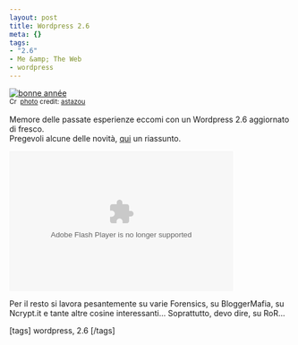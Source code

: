 ```yaml
--- 
layout: post
title: Wordpress 2.6
meta: {}
tags: 
- "2.6"
- Me &amp; The Web
- wordpress
---
```

<a href="http://www.flickr.com/photos/58091561@N00/80224555/" title="bonne année" target="_blank"><img src="http://farm1.static.flickr.com/37/80224555_99866e6b61.jpg" alt="bonne année" border="0" /></a>  
<small><a href="http://creativecommons.org/licenses/by-nc-nd/2.0/" title="Attribution-NonCommercial-NoDerivs License" target="_blank"><img src="http://www.lastknight.com/wp-content/plugins/photo-dropper/images/cc.png" alt="Creative Commons License" border="0" width="16" height="16" align="absmiddle" /></a> <a href="http://www.photodropper.com/photos/" target="_blank">photo</a> credit: <a href="http://www.flickr.com/photos/58091561@N00/80224555/" title="astazou" target="_blank">astazou</a></small>  
  
Memore delle passate esperienze eccomi con un Wordpress 2.6 aggiornato di fresco.  
Pregevoli alcune delle novità, [qui][1] un riassunto.  
  
<embed src="http://v.wordpress.com/mARhRBcT/fmt_std" type="application/x-shockwave-flash" width="400" height="250" flashvars="blog_domain=http://wordpress.org/development/2008/07/wordpress-26/&width=400&height=250"> </embed>  
  
Per il resto si lavora pesantemente su varie Forensics, su BloggerMafia, su Ncrypt.it e tante altre cosine interessanti... Soprattutto, devo dire, su RoR...  
  
[tags] wordpress, 2.6 [/tags]  
  
[1]: http://wordpress.org/development/2008/07/wordpress-26-tyner/ 
